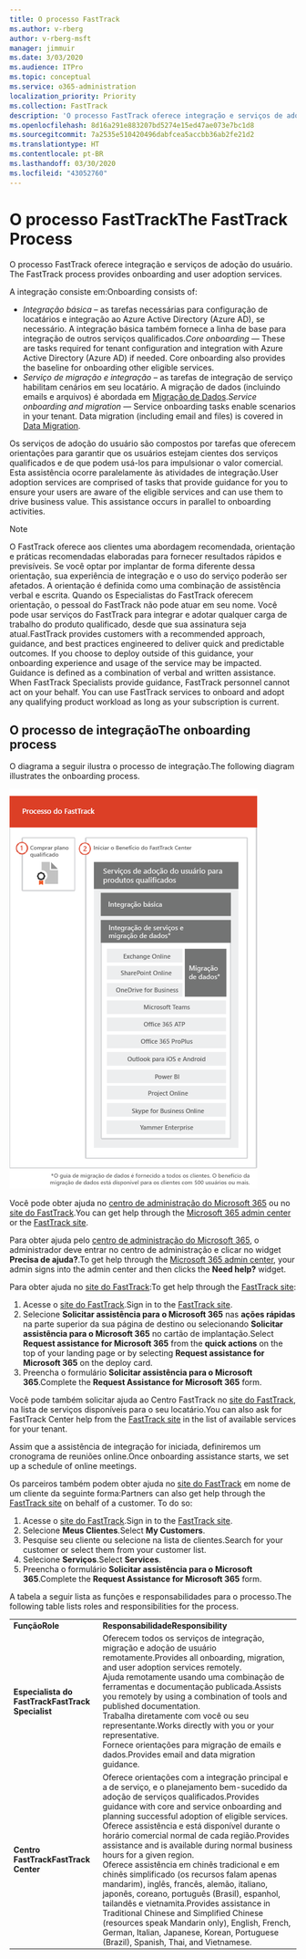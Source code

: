 ```yaml
---
title: O processo FastTrack
ms.author: v-rberg
author: v-rberg-msft
manager: jimmuir
ms.date: 3/03/2020
ms.audience: ITPro
ms.topic: conceptual
ms.service: o365-administration
localization_priority: Priority
ms.collection: FastTrack
description: 'O processo FastTrack oferece integração e serviços de adoção do usuário. '
ms.openlocfilehash: 8d16a291e883207bd5274e15ed47ae073e7bc1d8
ms.sourcegitcommit: 7a2535e510420496dabfcea5accbb36ab2fe21d2
ms.translationtype: HT
ms.contentlocale: pt-BR
ms.lasthandoff: 03/30/2020
ms.locfileid: "43052760"
---
```

# <a name="the-fasttrack-process"></a><span data-ttu-id="0d5c9-103">O processo FastTrack</span><span class="sxs-lookup"><span data-stu-id="0d5c9-103">The FastTrack Process</span></span>

<span data-ttu-id="0d5c9-104">O processo FastTrack oferece integração e serviços de adoção do usuário. </span><span class="sxs-lookup"><span data-stu-id="0d5c9-104">The FastTrack process provides onboarding and user adoption services.</span></span> 
  
<span data-ttu-id="0d5c9-105">A integração consiste em:</span><span class="sxs-lookup"><span data-stu-id="0d5c9-105">Onboarding consists of:</span></span>
  
- <span data-ttu-id="0d5c9-p101">*Integração básica* – as tarefas necessárias para configuração de locatários e integração ao Azure Active Directory (Azure AD), se necessário. A integração básica também fornece a linha de base para integração de outros serviços qualificados.</span><span class="sxs-lookup"><span data-stu-id="0d5c9-p101">*Core onboarding* — These are tasks required for tenant configuration and integration with Azure Active Directory (Azure AD) if needed. Core onboarding also provides the baseline for onboarding other eligible services.</span></span> 
- <span data-ttu-id="0d5c9-p102">*Serviço de migração e integração* – as tarefas de integração de serviço habilitam cenários em seu locatário. A migração de dados (incluindo emails e arquivos) é abordada em [Migração de Dados](O365-data-migration.md).</span><span class="sxs-lookup"><span data-stu-id="0d5c9-p102">*Service onboarding and migration* — Service onboarding tasks enable scenarios in your tenant. Data migration (including email and files) is covered in [Data Migration](O365-data-migration.md).</span></span> 
    
<span data-ttu-id="0d5c9-p103">Os serviços de adoção do usuário são compostos por tarefas que oferecem orientações para garantir que os usuários estejam cientes dos serviços qualificados e de que podem usá-los para impulsionar o valor comercial. Esta assistência ocorre paralelamente às atividades de integração.</span><span class="sxs-lookup"><span data-stu-id="0d5c9-p103">User adoption services are comprised of tasks that provide guidance for you to ensure your users are aware of the eligible services and can use them to drive business value. This assistance occurs in parallel to onboarding activities.</span></span>
  
> [!NOTE]
> <span data-ttu-id="0d5c9-p104">O FastTrack oferece aos clientes uma abordagem recomendada, orientação e práticas recomendadas elaboradas para fornecer resultados rápidos e previsíveis. Se você optar por implantar de forma diferente dessa orientação, sua experiência de integração e o uso do serviço poderão ser afetados. A orientação é definida como uma combinação de assistência verbal e escrita. Quando os Especialistas do FastTrack oferecem orientação, o pessoal do FastTrack não pode atuar em seu nome. Você pode usar serviços do FastTrack para integrar e adotar qualquer carga de trabalho do produto qualificado, desde que sua assinatura seja atual.</span><span class="sxs-lookup"><span data-stu-id="0d5c9-p104">FastTrack provides customers with a recommended approach, guidance, and best practices engineered to deliver quick and predictable outcomes. If you choose to deploy outside of this guidance, your onboarding experience and usage of the service may be impacted. Guidance is defined as a combination of verbal and written assistance. When FastTrack Specialists provide guidance, FastTrack personnel cannot act on your behalf. You can use FastTrack services to onboard and adopt any qualifying product workload as long as your subscription is current.</span></span> 
  
## <a name="the-onboarding-process"></a><span data-ttu-id="0d5c9-117">O processo de integração</span><span class="sxs-lookup"><span data-stu-id="0d5c9-117">The onboarding process</span></span>

<span data-ttu-id="0d5c9-118">O diagrama a seguir ilustra o processo de integração.</span><span class="sxs-lookup"><span data-stu-id="0d5c9-118">The following diagram illustrates the onboarding process.</span></span>
  
![Linha do tempo para uso do benefício de Integração](media/O365-Onboarding-Timeline.png)
  
<span data-ttu-id="0d5c9-120">Você pode obter ajuda no [centro de administração do Microsoft 365](https://go.microsoft.com/fwlink/?linkid=2032704) ou no [site do FastTrack](https://go.microsoft.com/fwlink/?linkid=780698).</span><span class="sxs-lookup"><span data-stu-id="0d5c9-120">You can get help through the [Microsoft 365 admin center](https://go.microsoft.com/fwlink/?linkid=2032704) or the [FastTrack site](https://go.microsoft.com/fwlink/?linkid=780698).</span></span> 

<span data-ttu-id="0d5c9-121">Para obter ajuda pelo [centro de administração do Microsoft 365](https://go.microsoft.com/fwlink/?linkid=2032704), o administrador deve entrar no centro de administração e clicar no widget **Precisa de ajuda?**.</span><span class="sxs-lookup"><span data-stu-id="0d5c9-121">To get help through the [Microsoft 365 admin center](https://go.microsoft.com/fwlink/?linkid=2032704), your admin signs into the admin center and then clicks the **Need help?** widget.</span></span> 

<span data-ttu-id="0d5c9-122">Para obter ajuda no [site do FastTrack](https://go.microsoft.com/fwlink/?linkid=780698):</span><span class="sxs-lookup"><span data-stu-id="0d5c9-122">To get help through the [FastTrack site](https://go.microsoft.com/fwlink/?linkid=780698):</span></span> 
1.    <span data-ttu-id="0d5c9-123">Acesse o [site do FastTrack](https://go.microsoft.com/fwlink/?linkid=780698).</span><span class="sxs-lookup"><span data-stu-id="0d5c9-123">Sign in to the [FastTrack site](https://go.microsoft.com/fwlink/?linkid=780698).</span></span> 
2.    <span data-ttu-id="0d5c9-124">Selecione **Solicitar assistência para o Microsoft 365** nas **ações rápidas** na parte superior da sua página de destino ou selecionando **Solicitar assistência para o Microsoft 365** no cartão de implantação.</span><span class="sxs-lookup"><span data-stu-id="0d5c9-124">Select **Request assistance for Microsoft 365** from the **quick actions** on the top of your landing page or by selecting **Request assistance for Microsoft 365** on the deploy card.</span></span>
3.    <span data-ttu-id="0d5c9-125">Preencha o formulário **Solicitar assistência para o Microsoft 365**.</span><span class="sxs-lookup"><span data-stu-id="0d5c9-125">Complete the **Request Assistance for Microsoft 365** form.</span></span> 
  
 <span data-ttu-id="0d5c9-126">Você pode também solicitar ajuda ao Centro FastTrack no [site do FastTrack](https://go.microsoft.com/fwlink/?linkid=780698), na lista de serviços disponíveis para o seu locatário.</span><span class="sxs-lookup"><span data-stu-id="0d5c9-126">You can also ask for FastTrack Center help from the [FastTrack site](https://go.microsoft.com/fwlink/?linkid=780698) in the list of available services for your tenant.</span></span> 
    
 <span data-ttu-id="0d5c9-127">Assim que a assistência de integração for iniciada, definiremos um cronograma de reuniões online.</span><span class="sxs-lookup"><span data-stu-id="0d5c9-127">Once onboarding assistance starts, we set up a schedule of online meetings.</span></span>
    
<span data-ttu-id="0d5c9-p105">Os parceiros também podem obter ajuda no [site do FastTrack](https://go.microsoft.com/fwlink/?linkid=780698) em nome de um cliente da seguinte forma:</span><span class="sxs-lookup"><span data-stu-id="0d5c9-p105">Partners can also get help through the [FastTrack site](https://go.microsoft.com/fwlink/?linkid=780698) on behalf of a customer. To do so:</span></span>
1.    <span data-ttu-id="0d5c9-130">Acesse o [site do FastTrack](https://go.microsoft.com/fwlink/?linkid=780698).</span><span class="sxs-lookup"><span data-stu-id="0d5c9-130">Sign in to the [FastTrack site](https://go.microsoft.com/fwlink/?linkid=780698).</span></span> 
2.    <span data-ttu-id="0d5c9-131">Selecione **Meus Clientes**.</span><span class="sxs-lookup"><span data-stu-id="0d5c9-131">Select **My Customers**.</span></span>
3.    <span data-ttu-id="0d5c9-132">Pesquise seu cliente ou selecione na lista de clientes.</span><span class="sxs-lookup"><span data-stu-id="0d5c9-132">Search for your customer or select them from your customer list.</span></span>
4.    <span data-ttu-id="0d5c9-133">Selecione **Serviços**.</span><span class="sxs-lookup"><span data-stu-id="0d5c9-133">Select **Services**.</span></span>
5.    <span data-ttu-id="0d5c9-134">Preencha o formulário **Solicitar assistência para o Microsoft 365**.</span><span class="sxs-lookup"><span data-stu-id="0d5c9-134">Complete the **Request Assistance for Microsoft 365** form.</span></span> 

<span data-ttu-id="0d5c9-135">A tabela a seguir lista as funções e responsabilidades para o processo.</span><span class="sxs-lookup"><span data-stu-id="0d5c9-135">The following table lists roles and responsibilities for the process.</span></span>
    
|||
|:-----|:-----|
|<span data-ttu-id="0d5c9-136">**Função**</span><span class="sxs-lookup"><span data-stu-id="0d5c9-136">**Role**</span></span> <br/> |<span data-ttu-id="0d5c9-137">**Responsabilidade**</span><span class="sxs-lookup"><span data-stu-id="0d5c9-137">**Responsibility**</span></span> <br/> |
|<span data-ttu-id="0d5c9-138">**Especialista do FastTrack**</span><span class="sxs-lookup"><span data-stu-id="0d5c9-138">**FastTrack Specialist**</span></span> <br/> |<span data-ttu-id="0d5c9-139">Oferecem todos os serviços de integração, migração e adoção de usuário remotamente.</span><span class="sxs-lookup"><span data-stu-id="0d5c9-139">Provides all onboarding, migration, and user adoption services remotely.</span></span>  <br/> <span data-ttu-id="0d5c9-140">Ajuda remotamente usando uma combinação de ferramentas e documentação publicada.</span><span class="sxs-lookup"><span data-stu-id="0d5c9-140">Assists you remotely by using a combination of tools and published documentation.</span></span> <br/> <span data-ttu-id="0d5c9-141">Trabalha diretamente com você ou seu representante.</span><span class="sxs-lookup"><span data-stu-id="0d5c9-141">Works directly with you or your representative.</span></span> <br/> <span data-ttu-id="0d5c9-142">Fornece orientações para migração de emails e dados.</span><span class="sxs-lookup"><span data-stu-id="0d5c9-142">Provides email and data migration guidance.</span></span>|
|<span data-ttu-id="0d5c9-143">**Centro FastTrack**</span><span class="sxs-lookup"><span data-stu-id="0d5c9-143">**FastTrack Center**</span></span>  <br/> |<span data-ttu-id="0d5c9-144">Oferece orientações com a integração principal e a de serviço, e o planejamento bem-sucedido da adoção de serviços qualificados.</span><span class="sxs-lookup"><span data-stu-id="0d5c9-144">Provides guidance with core and service onboarding and planning successful adoption of eligible services.</span></span>  <br/> <span data-ttu-id="0d5c9-145">Oferece assistência e está disponível durante o horário comercial normal de cada região.</span><span class="sxs-lookup"><span data-stu-id="0d5c9-145">Provides assistance and is available during normal business hours for a given region.</span></span> <br/> <span data-ttu-id="0d5c9-146">Oferece assistência em chinês tradicional e em chinês simplificado (os recursos falam apenas mandarim), inglês, francês, alemão, italiano, japonês, coreano, português (Brasil), espanhol, tailandês e vietnamita.</span><span class="sxs-lookup"><span data-stu-id="0d5c9-146">Provides assistance in Traditional Chinese and Simplified Chinese (resources speak Mandarin only), English, French, German, Italian, Japanese, Korean, Portuguese (Brazil), Spanish, Thai, and Vietnamese.</span></span>|
